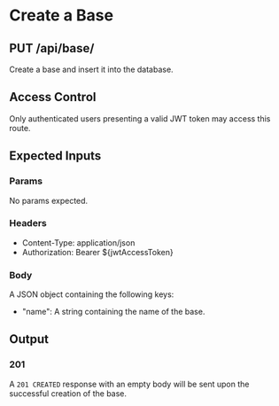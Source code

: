 # Create a Base

## PUT /api/base/

Create a base and insert it into the database.

## Access Control

Only authenticated users presenting a valid JWT token may access this route.

## Expected Inputs

### Params

No params expected.

### Headers

- Content-Type: application/json
- Authorization: Bearer ${jwtAccessToken}

### Body

A JSON object containing the following keys:
- "name": A string containing the name of the base.

## Output

### 201

A `201 CREATED` response with an empty body will be sent upon the successful creation of the base.